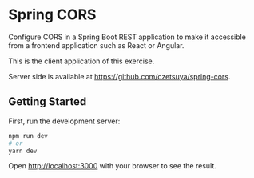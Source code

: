 # Spring CORS 

Configure CORS in a Spring Boot REST application to make it accessible from a frontend application such as React or Angular.

This is the client application of this exercise.

Server side is available at https://github.com/czetsuya/spring-cors.

## Getting Started

First, run the development server:

```bash
npm run dev
# or
yarn dev
```

Open [http://localhost:3000](http://localhost:3000) with your browser to see the result.